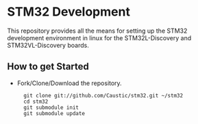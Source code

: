 STM32 Development
=================

This repository provides all the means for setting up the STM32 development environment in linux for the STM32L-Discovery and STM32VL-Discovery boards.


How to get Started
------------------

* Fork/Clone/Download the repository.

        git clone git://github.com/Caustic/stm32.git ~/stm32
        cd stm32
        git submodule init
        git submodule update